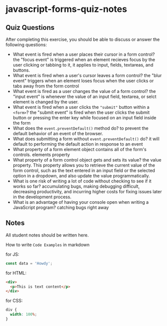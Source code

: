 # javascript-forms-quiz-notes

## Quiz Questions

After completing this exercise, you should be able to discuss or answer the following questions:

- What event is fired when a user places their cursor in a form control?
  the "focus event" is triggered when an element recieves focus by the user clicking or tabbing to it, it applies to input, fields, textareas, and buttons.
- What event is fired when a user's cursor leaves a form control?
  the "blur event" triggers when an element loses focus when the user clicks or tabs away from the form control
- What event is fired as a user changes the value of a form control?
  the "input event" is whenever the value of an input field, textarea, or selct element is changed by the user.
- What event is fired when a user clicks the `"submit"` button within a `<form>`?
  the "submit event" is fired when the user clicks the submit button or pressing the enter key while focused on an input field inside the form
- What does the `event.preventDefault()` method do?
  to prevent the default behavior of an event of the browser.
- What does submitting a form without `event.preventDefault()` do?
  it will default to performing the default action in response to an event
- What property of a form element object contains all of the form's controls.
  elements property
- What property of a form control object gets and sets its value?
  the value property. This property allows you to retrieve the current value of the form control, such as the text entered in an input field or the selected option in a dropdown, and also update the value programmatically.
- What is one risk of writing a lot of code without checking to see if it works so far?
  accumulating bugs, making debugging difficult, decreasing productivity, and incurring higher costs for fixing issues later in the development process.
- What is an advantage of having your console open when writing a JavaScript program?
  catching bugs right away

## Notes

All student notes should be written here.

How to write `Code Examples` in markdown

for JS:

```javascript
const data = 'Howdy';
```

for HTML:

```html
<div>
  <p>This is text content</p>
</div>
```

for CSS:

```css
div {
  width: 100%;
}
```
